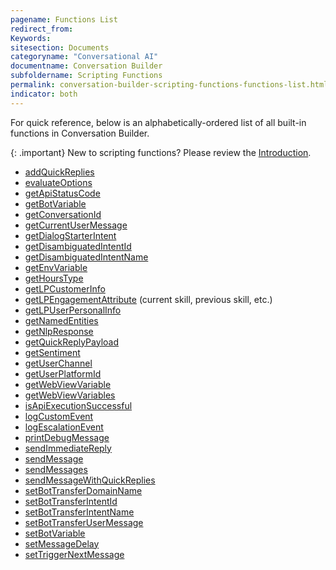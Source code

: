 ```yaml
---
pagename: Functions List
redirect_from:
Keywords:
sitesection: Documents
categoryname: "Conversational AI"
documentname: Conversation Builder
subfoldername: Scripting Functions
permalink: conversation-builder-scripting-functions-functions-list.html
indicator: both
---
```


For quick reference, below is an alphabetically-ordered list of all built-in functions in Conversation Builder.

{: .important}
New to scripting functions? Please review the [Introduction](conversation-builder-scripting-functions-introduction.html).

* [addQuickReplies](conversation-builder-scripting-functions-manage-conversation-flow.html#add-quick-replies)
* [evaluateOptions](conversation-builder-scripting-functions-manage-conversation-flow.html#evaluate-options)
* [getApiStatusCode](conversation-builder-scripting-functions-get-integration-data.html#get-api-integration-status-code)
* [getBotVariable](conversation-builder-scripting-functions-get-set-contextual-data.html#get-and-set-bot-variable)
* [getConversationId](conversation-builder-scripting-functions-get-set-contextual-data.html#get-conversation-id)
* [getCurrentUserMessage](conversation-builder-scripting-functions-get-set-contextual-data.html#get-current-user-message)
* [getDialogStarterIntent](conversation-builder-scripting-functions-get-set-contextual-data.html#get-matched-intent)
* [getDisambiguatedIntentId](conversation-builder-scripting-functions-get-set-contextual-data.html#get-disambiguated-intent)
* [getDisambiguatedIntentName](conversation-builder-scripting-functions-get-set-contextual-data.html#get-disambiguated-intent)
* [getEnvVariable](conversation-builder-scripting-functions-get-set-contextual-data.html#get-environment-variable)
* [getHoursType](conversation-builder-scripting-functions-get-set-contextual-data.html#get-type-of-hours)
* [getLPCustomerInfo](conversation-builder-scripting-functions-get-user-data.html#get-authenticated-customer-info)
* [getLPEngagementAttribute](conversation-builder-scripting-functions-get-set-contextual-data.html#get-current-and-previous-skills) (current skill, previous skill, etc.)
* [getLPUserPersonalInfo](conversation-builder-scripting-functions-get-user-data.html#get-authenticated-customer-info)
* [getNamedEntities](conversation-builder-scripting-functions-get-set-contextual-data.html#get-named-entities)
* [getNlpResponse](conversation-builder-scripting-functions-get-set-contextual-data.html#get-nlp-responses)
* [getQuickReplyPayload](conversation-builder-scripting-functions-get-set-contextual-data.html#get-quick-reply-payload)
* [getSentiment](conversation-builder-scripting-functions-get-set-contextual-data.html#get-sentiment)
* [getUserChannel](conversation-builder-scripting-functions-get-set-contextual-data.html#get-user-channel)
* [getUserPlatformId](conversation-builder-scripting-functions-get-user-data.html#get-user-platform-id-and-platform-type)
* [getWebViewVariable](conversation-builder-scripting-functions-get-set-contextual-data.html#get-web-view-variables)
* [getWebViewVariables](conversation-builder-scripting-functions-get-set-contextual-data.html#get-web-view-variables)
* [isApiExecutionSuccessful](conversation-builder-scripting-functions-get-integration-data.html#is-api-integration-execution-successful)
* [logCustomEvent](conversation-builder-scripting-functions-log-debug.html#log-custom-event)
* [logEscalationEvent](conversation-builder-scripting-functions-log-debug.html#log-escalation-event)
* [printDebugMessage](conversation-builder-scripting-functions-log-debug.html#print-debug-message)
* [sendImmediateReply](conversation-builder-scripting-functions-send-messages.html#send-immediate-reply)
* [sendMessage](conversation-builder-scripting-functions-send-messages.html#send-message)
* [sendMessages](conversation-builder-scripting-functions-send-messages.html#send-messages)
* [sendMessageWithQuickReplies](conversation-builder-scripting-functions-send-messages.html#send-message-with-quick-reply)
* [setBotTransferDomainName](conversation-builder-scripting-functions-get-set-contextual-data.html#set-bot-transfer-domain-name)
* [setBotTransferIntentId](conversation-builder-scripting-functions-get-set-contextual-data.html#set-bot-transfer-intent-id)
* [setBotTransferIntentName](conversation-builder-scripting-functions-get-set-contextual-data.html#set-bot-transfer-intent-name)
* [setBotTransferUserMessage](conversation-builder-scripting-functions-get-set-contextual-data.html#set-bot-transfer-user-message)
* [setBotVariable](conversation-builder-scripting-functions-get-set-contextual-data.html#get-and-set-bot-variable)
* [setMessageDelay](conversation-builder-scripting-functions-manage-conversation-flow.html#set-message-delay-value)
* [setTriggerNextMessage](conversation-builder-scripting-functions-manage-conversation-flow.html#set-trigger-next-message)